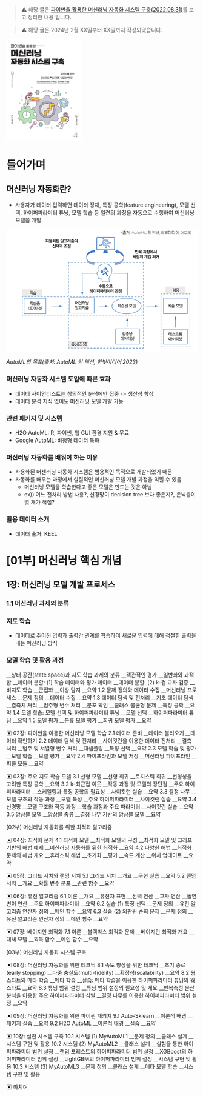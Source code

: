 > ⚠️ 해당 글은 [파이썬을 활용한 머신러닝 자동화 시스템 구축(2022.08.31)](https://wikibook.co.kr/automl/)를 보고 정리한 내용 입니다.

> ⚠️ 해당 글은 2024년 2월 XX일부터 XX일까지 작성되었습니다.

<img src="../assets/book/2022_파이썬을 활용한 머신러닝 자동화 시스템 구축.jpg" width="200"/>


# 들어가며
## 머신러닝 자동화란?
- 사용자가 데이터 입력하면 데이터 정재, 특징 공학(feature engineering), 모델 선택, 하이퍼파라미터 튜닝, 모델 학습 등 일련의 과정을 자동으로 수행하여 머신러닝 모델을 개발

<img src="../assets/book_2023_파이썬을 활용한 머신러닝 자동화 시스템 구축/book_2023_머신러닝 자동화_01.jpg" width="600"/>

<em>AutoML의 목표(출처: AutoML 인 액션, 한빛미디어 2023)</em>

### 머신러닝 자동화 시스템 도입에 따른 효과
- 데이터 사이언티스트는 창의적인 분석에만 집중 -> 생산성 향상
- 데이터 분석 지식 없이도 머신러닝 모델 개발 가능

### 관련 패키지 및 시스템
- H2O AutoML: R, 파이썬, 웹 GUI 환경 지원 & 무료
- Google AutoML: 비정형 데이터 특화

### 머신러닝 자동화를 배워야 하는 이유
- 사용화된 머센러닝 자동화 시스템은 범용적인 목적으로 개발되었기 때문
- 자동화를 배우는 과정에서 실질적인 머신러닝 모델 개발 과정을 익힐 수 있음
  - 머신러닝 모델을 학습한다고 좋은 모델은 만드는 것은 아님
  - ex)) 어느 전처리 방법 사용?, 신경망이 decision tree 보다 좋은지?, 은닉층이 몇 개가 적절?

### 활용 데이터 소개
- 데이터 출처: KEEL

# [01부] 머신러닝 핵심 개념

##  1장: 머신러닝 모델 개발 프로세스
### 1.1 머신러닝 과제의 분류

### 지도 학습
- 데이터로 주어진 입력과 출력간 관계를 학습하여 새로운 입력에 대해 적절한 출력을 내는 머신러닝 방식

###  모델 학습 및 활용 과정


__상태 공간(state space)과 지도 학습 과제의 분류
__객관적인 평가
__일반화와 과적합
__데이터 분할: (1) 학습 데이터와 평가 데이터
__데이터 분할: (2) k-겹 교차 검증
__비지도 학습
__군집화
__이상 탐지
__요약
1.2 문제 정의와 데이터 수집
__머신러닝 프로세스
__문제 정의
__데이터 수집
__요약
1.3 데이터 탐색 및 전처리
__기초 데이터 탐색
__결측치 처리
__범주형 변수 처리
__분포 확인
__클래스 불균형 문제
__특징 공학
__요약
1.4 모델 학습: 모델 선택 및 하이퍼파라미터 튜닝
__모델 선택
__하이퍼파라미터 튜닝
__요약
1.5 모델 평가
__분류 모델 평가
__회귀 모델 평가
__요약

▣ 02장: 파이썬을 이용한 머신러닝 모델 학습
2.1 데이터 준비
__데이터 불러오기
__데이터 확인하기
2.2 데이터 탐색 및 전처리
__사이킷런을 이용한 데이터 전처리
__결측 처리
__범주 및 서열형 변수 처리
__재샘플링
__특징 선택
__요약
2.3 모델 학습 및 평가
__모델 학습
__모델 평가
__요약
2.4 파이프라인과 모델 저장
__머신러닝 파이프라인
__피클 모듈
__요약

▣ 03장: 주요 지도 학습 모델
3.1 선형 모델
__선형 회귀
__로지스틱 회귀
__선형성을 고려한 특징 공학
__요약
3.2 k-최근접 이웃
__작동 과정 및 모델의 장단점
__주요 하이퍼파라미터
__스케일링과 특징 공학의 필요성
__사이킷런 실습
__요약
3.3 결정 나무
__모델 구조와 작동 과정
__모델 특성
__주요 하이퍼파라미터
__사이킷런 실습
__요약
3.4 신경망
__모델 구조와 작동 과정
__학습 과정과 주요 파라미터
__사이킷런 실습
__요약
3.5 앙상블 모델
__앙상블 종류
__결정 나무 기반의 앙상블 모델
__요약

[02부] 머신러닝 자동화를 위한 최적화 알고리즘

▣ 04장: 최적화 문제
4.1 최적화 모델
__최적화 모델의 구성
__최적화 모델 및 그래프 기반의 해법 예제
__머신러닝 자동화를 위한 최적화
__요약
4.2 다양한 해법
__최적화 문제의 해법 개요
__휴리스틱 해법
__초기화
__평가
__속도 계산
__위치 업데이트
__요약

▣ 05장: 그리드 서치와 랜덤 서치
5.1 그리드 서치
__개요
__구현 실습
__요약
5.2 랜덤 서치
__개요
__확률 변수 분포
__관련 함수
__요약

▣ 06장: 유전 알고리즘
6.1 이론
__개요
__유전자 표현
__선택 연산
__교차 연산
__돌연변이 연산
__주요 하이퍼파라미터
__요약
6.2 실습 (1) 특징 선택
__문제 정의
__유전 알고리즘 연산자 정의
__메인 함수
__요약
6.3 실습 (2) 외판원 순회 문제
__문제 정의
__유전 알고리즘 연산자 정의
__메인 함수
__요약

▣ 07장: 베이지안 최적화
7.1 이론
__블랙박스 최적화 문제
__베이지안 최적화 개요
__대체 모델
__획득 함수
__메인 함수
__요약

[03부] 머신러닝 자동화 시스템 구축

▣ 08장: 머신러닝 자동화를 위한 테크닉
8.1 속도 향상을 위한 테크닉
__조기 종료(early stopping)
__다중 충실도(multi-fidelity)
__확장성(scalability)
__요약
8.2 웜 스타트와 메타 학습
__메타 학습
__실습: 메타 학습을 이용한 하이퍼파라미터 튜닝의 웜 스타트
__요약
8.3 튜닝 범위 설정
__튜닝 범위 설정의 필요성 및 개요
__반복측정 분산분석을 이용한 주요 하이퍼파라미터 식별
__결정 나무를 이용한 하이퍼파라미터 범위 설정
__요약

▣ 09장: 머신러닝 자동화를 위한 파이썬 패키지
9.1 Auto-Sklearn
__이론적 배경
__패키지 실습
__요약
9.2 H2O AutoML
__이론적 배경
__실습
__요약

▣ 10장: 실전 시스템 구축
10.1 시스템 (1) MyAutoML1
__문제 정의
__클래스 설계
__시스템 구현 및 활용
10.2 시스템 (2) MyAutoML2
__클래스 설계
__실험을 통한 하이퍼파라미터 범위 설정
__랜덤 포레스트의 하이퍼파라미터 범위 설정
__XGBoost의 하이퍼파라미터 범위 설정
__LightGBM의 하이퍼파라미터 범위 설정
__시스템 구현 및 활용
10.3 시스템 (3) MyAutoML3
__문제 정의
__클래스 설계
__메타 모델 학습
__시스템 구현 및 활용

▣ 마치며
